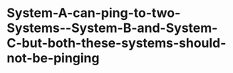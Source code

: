 # System-A-can-ping-to-two-Systems--System-B-and-System-C-but-both-these-systems-should-not-be-pinging